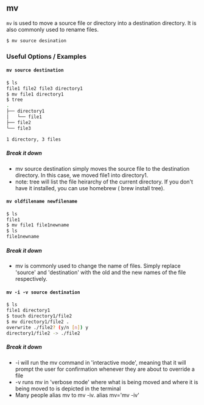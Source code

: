 ---
---

mv
--

`mv` is used to move a source file or directory into a destination directory. It is also commonly used to rename files. 

~~~ bash
$ mv source desination
~~~

<!--more-->

### Useful Options / Examples

#### `mv source destination`
~~~ bash
$ ls 
file1 file2 file3 directory1
$ mv file1 directory1 
$ tree
.
├── directory1
│   └── file1
├── file2
└── file3

1 directory, 3 files
~~~

##### Break it down

 * mv source destination simply moves the source file to the destination directory. In this case, we moved file1 into directory1. 
 * note: tree will list the file heirarchy of the current directory. If you don't have it installed, you can use homebrew ( brew install tree).

#### `mv oldfilename newfilename`

~~~ bash
$ ls 
file1
$ mv file1 file1newname
$ ls 
file1newname
~~~

##### Break it down

 * mv is commonly used to change the name of files. Simply replace 'source' and 'destination' with the old and the new names of the file respectively. 

#### `mv -i -v source destination` 

~~~ bash
$ ls 
file1 directory1 
$ touch directory1/file2
$ mv directory1/file2 .
overwrite ./file2? (y/n [n]) y
directory1/file2 -> ./file2
~~~

##### Break it down

 * -i will run the mv command in 'interactive mode', meaning that it will prompt the user for confirmation whenever they are about to override a file
 * -v runs mv in 'verbose mode' where what is being moved and where it is being moved to is depicted in the terminal 
 * Many people alias mv to mv -iv. alias mv='mv -iv' 


